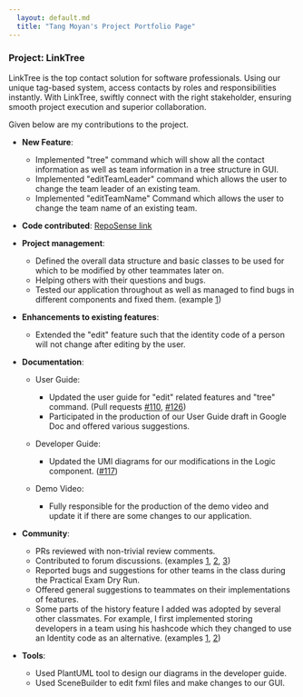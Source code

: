 ```yaml
---
  layout: default.md
  title: "Tang Moyan's Project Portfolio Page"
---
```


### Project: LinkTree

LinkTree is the top contact solution for software professionals.
Using our unique tag-based system, access contacts by roles and responsibilities instantly.
With LinkTree, swiftly connect with the right stakeholder,
ensuring smooth project execution and superior collaboration.

Given below are my contributions to the project.

* **New Feature**:
  - Implemented "tree" command which will show all the contact information as well as team
information in a tree structure in GUI.
  - Implemented "editTeamLeader" command which allows the user to change the team leader of
an existing team.
  - Implemented "editTeamName" Command which allows the user to change the team name of
an existing team.

* **Code contributed**: [RepoSense link](https://nus-cs2103-ay2324s1.github.io/tp-dashboard/?search=&sort=groupTitle&sortWithin=title&timeframe=commit&mergegroup=&groupSelect=groupByRepos&breakdown=true&checkedFileTypes=docs~functional-code~test-code&since=2023-09-22&tabOpen=true&tabType=authorship&tabAuthor=Tang-Moyan&tabRepo=AY2324S1-CS2103T-W11-4%2Ftp%5Bmaster%5D&authorshipIsMergeGroup=false&authorshipFileTypes=docs~functional-code&authorshipIsBinaryFileTypeChecked=false&authorshipIsIgnoredFilesChecked=false)

* **Project management**:
  - Defined the overall data structure and basic classes to be used for which to be modified
by other teammates later on.
  - Helping others with their questions and bugs.
  - Tested our application throughout as well as managed to find bugs in different components and fixed them. (example [1](https://github.com/AY2324S1-CS2103T-W11-4/tp/pull/232))

* **Enhancements to existing features**:
  - Extended the "edit" feature such that the identity code of a person will not change
after editing by the user.

* **Documentation**:
    * User Guide:
        * Updated the user guide for "edit" related features and "tree" command.
(Pull requests [\#110](https://github.com/AY2324S1-CS2103T-W11-4/tp/pull/110), [\#126](https://github.com/AY2324S1-CS2103T-W11-4/tp/pull/126))
        * Participated in the production of our User Guide draft in Google Doc and offered various
suggestions.

    * Developer Guide:
        * Updated the UMl diagrams for our modifications in the Logic component.
          ([\#117](https://github.com/AY2324S1-CS2103T-W11-4/tp/pull/117))

    * Demo Video:
        * Fully responsible for the production of the demo video and update it if there are
some changes to our application.

* **Community**:
    * PRs reviewed with non-trivial review comments.
    * Contributed to forum discussions. (examples [1](https://github.com/nus-cs2103-AY2324S1/forum/issues/241), [2](https://github.com/nus-cs2103-AY2324S1/forum/issues/392), [3](https://github.com/nus-cs2103-AY2324S1/forum/issues/218))
    * Reported bugs and suggestions for other teams in the class during the Practical Exam Dry Run.
    * Offered general suggestions to teammates on their implementations of features.
    * Some parts of the history feature I added was adopted by several other classmates.
For example, I first implemented storing developers in a team using his hashcode which they changed to use
an Identity code as an alternative. (examples [1](https://github.com/AY2324S1-CS2103T-W11-4/tp/pull/63), [2](https://github.com/AY2324S1-CS2103T-W11-4/tp/pull/67))

* **Tools**:
  * Used PlantUML tool to design our diagrams in the developer guide.
  * Used SceneBuilder to edit fxml files and make changes to our GUI.

